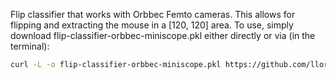 Flip classifier that works with Orbbec Femto cameras. This allows for flipping and extracting the mouse in a [120, 120] area. To use, simply download flip-classifier-orbbec-miniscope.pkl either directly or via (in the terminal):
```bash
curl -L -o flip-classifier-orbbec-miniscope.pkl https://github.com/llorente-lab/moseq-utils/raw/main/flip_classifier_orbbec_miniscope/flip-classifier-orbbec-miniscope.pkl
```
